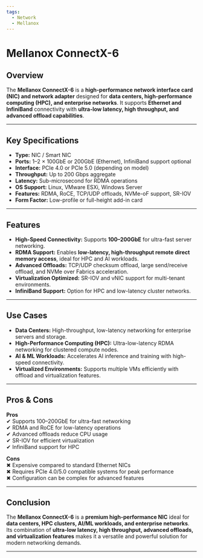 ```yaml
---
tags:
  - Network
  - Mellanox
---
```


# Mellanox ConnectX-6

## Overview
The **Mellanox ConnectX-6** is a **high-performance network interface card (NIC) and network adapter** designed for **data centers, high-performance computing (HPC), and enterprise networks**. It supports **Ethernet and InfiniBand** connectivity with **ultra-low latency, high throughput, and advanced offload capabilities**.

---

## Key Specifications

- **Type:** NIC / Smart NIC  
- **Ports:** 1–2 × 100GbE or 200GbE (Ethernet), InfiniBand support optional  
- **Interface:** PCIe 4.0 or PCIe 5.0 (depending on model)  
- **Throughput:** Up to 200 Gbps aggregate  
- **Latency:** Sub-microsecond for RDMA operations  
- **OS Support:** Linux, VMware ESXi, Windows Server  
- **Features:** RDMA, RoCE, TCP/UDP offloads, NVMe-oF support, SR-IOV  
- **Form Factor:** Low-profile or full-height add-in card  

---

## Features

- **High-Speed Connectivity:** Supports **100–200GbE** for ultra-fast server networking.  
- **RDMA Support:** Enables **low-latency, high-throughput remote direct memory access**, ideal for HPC and AI workloads.  
- **Advanced Offloads:** TCP/UDP checksum offload, large send/receive offload, and NVMe over Fabrics acceleration.  
- **Virtualization Optimized:** SR-IOV and vNIC support for multi-tenant environments.  
- **InfiniBand Support:** Option for HPC and low-latency cluster networks.  

---

## Use Cases

- **Data Centers:** High-throughput, low-latency networking for enterprise servers and storage.  
- **High-Performance Computing (HPC):** Ultra-low-latency RDMA networking for clustered compute nodes.  
- **AI & ML Workloads:** Accelerates AI inference and training with high-speed connectivity.  
- **Virtualized Environments:** Supports multiple VMs efficiently with offload and virtualization features.  

---

## Pros & Cons

**Pros**  
✔ Supports 100–200GbE for ultra-fast networking  
✔ RDMA and RoCE for low-latency operations  
✔ Advanced offloads reduce CPU usage  
✔ SR-IOV for efficient virtualization  
✔ InfiniBand support for HPC  

**Cons**  
✖ Expensive compared to standard Ethernet NICs  
✖ Requires PCIe 4.0/5.0 compatible systems for peak performance  
✖ Configuration can be complex for advanced features  

---

## Conclusion

The **Mellanox ConnectX-6** is a **premium high-performance NIC** ideal for **data centers, HPC clusters, AI/ML workloads, and enterprise networks**. Its combination of **ultra-low latency, high throughput, advanced offloads, and virtualization features** makes it a versatile and powerful solution for modern networking demands.  

---

